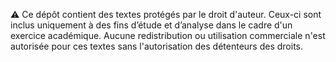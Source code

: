 ⚠️ Ce dépôt contient des textes protégés par le droit d'auteur. Ceux-ci sont inclus uniquement à des fins d’étude et d’analyse dans le cadre d'un exercice académique. Aucune redistribution ou utilisation commerciale n'est autorisée pour ces textes sans l'autorisation des détenteurs des droits.
